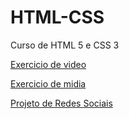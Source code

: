 # HTML-CSS
 Curso de HTML 5 e CSS 3
 
<a href="https://agnesta90.github.io/HTML-CSS/exercicio%20de%20video/">Exercicio de video</a>

<a href="https://agnesta90.github.io/HTML-CSS/exercicio%20de%20midia/">Exercicio de midia</a>

<a href="https://agnesta90.github.io/HTML-CSS/Projeto%20de%20Redes%20Sociais/">Projeto de Redes Sociais</a>
